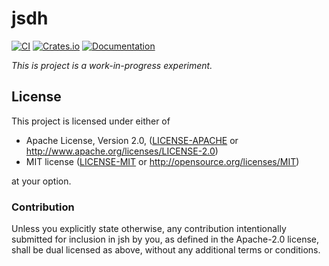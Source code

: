 # jsdh

[![CI][ci-badge]][ci-link]
[![Crates.io][cargo-badge]][cargo-link]
[![Documentation][docs-badge]][docs-link]

[ci-link]: https://github.com/Juici/strife/actions?query=workflow%3ACI
[ci-badge]: https://img.shields.io/github/workflow/status/Juici/strife/CI.svg

[cargo-link]: https://crates.io/crates/strife
[cargo-badge]: https://img.shields.io/crates/v/strife.svg

[docs-link]: https://docs.rs/strife
[docs-badge]: https://docs.rs/strife/badge.svg


*This is project is a work-in-progress experiment.*


## License

This project is licensed under either of

 * Apache License, Version 2.0, ([LICENSE-APACHE](LICENSE-APACHE) or
   http://www.apache.org/licenses/LICENSE-2.0)
 * MIT license ([LICENSE-MIT](LICENSE-MIT) or
   http://opensource.org/licenses/MIT)

at your option.


### Contribution

Unless you explicitly state otherwise, any contribution intentionally submitted
for inclusion in jsh by you, as defined in the Apache-2.0 license, shall be
dual licensed as above, without any additional terms or conditions.

